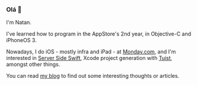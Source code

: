 ### Olá 🙂

I'm Natan.

I've learned how to program in the AppStore's 2nd year, in Objective-C and iPhoneOS 3.

Nowadays, I do iOS - mostly infra and iPad - at [Monday.com](https://monday.com), and I'm interested in [Server Side Swift](https://www.raywenderlich.com/u/natanrolnik), Xcode project generation with [Tuist](https://tuist.io), amongst other things.

You can read [my blog](https://blog.natanrolnik.me) to find out some interesting thoughts or articles.
